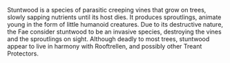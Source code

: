 Stuntwood is a species of parasitic creeping vines that grow on trees, slowly sapping nutrients until its host dies. It produces sproutlings, animate young in the form of little humanoid creatures. Due to its destructive nature, the Fae consider stuntwood to be an invasive species, destroying the vines and the sproutlings on sight. Although deadly to most trees, stuntwood appear to live in harmony with Rooftrellen, and possibly other Treant Protectors.
